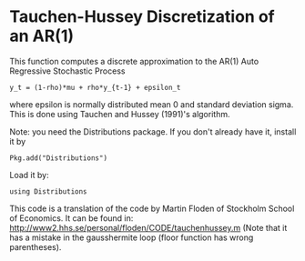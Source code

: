 # Tauchen-Hussey Discretization of an AR(1)


This function computes a discrete approximation to the AR(1) Auto Regressive Stochastic Process

    y_t = (1-rho)*mu + rho*y_{t-1} + epsilon_t
  
where epsilon is normally distributed mean 0 and standard deviation sigma. This is done using Tauchen and Hussey (1991)'s algorithm.

Note: you need the Distributions package.  If you don't already have it, install it by

    Pkg.add("Distributions")
Load it by:

    using Distributions

This code is a translation of the code by Martin Floden of Stockholm School of Economics. It can be found in: http://www2.hhs.se/personal/floden/CODE/tauchenhussey.m (Note that it has a mistake in the gausshermite loop (floor function has wrong parentheses).

